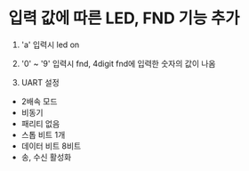 # 입력 값에 따른 LED, FND 기능 추가

1. 'a' 입력시 led on

2. '0' ~ '9' 입력시 fnd, 4digit fnd에 입력한 숫자의 값이 나옴

3. UART 설정
  - 2배속 모드
  - 비동기
  - 패리티 없음
  - 스톱 비트 1개
  - 데이터 비트 8비트
  - 송, 수신 활성화
